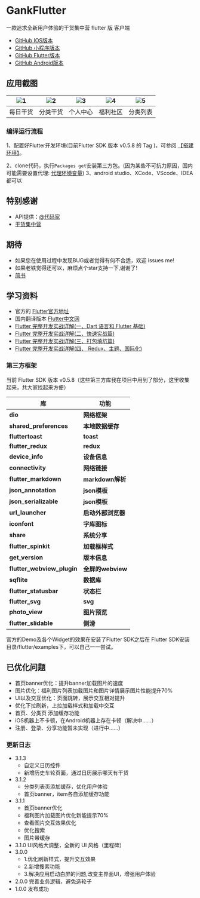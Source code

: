 # GankFlutter
一款追求全新用户体验的干货集中营 flutter 版 客户端
- [GitHub IOS版本](https://github.com/ZQ330093887/GankIOSProgect)
- [GitHub 小程序版本](https://github.com/ZQ330093887/GankWX)
- [GitHub Flutter版本](https://github.com/ZQ330093887/GankFlutter)
- [GitHub Android版本](https://github.com/ZQ330093887/ConurbationsAndroid)

## 应用截图

| ![1](https://upload-images.jianshu.io/upload_images/3278692-49ee97b13c954c7f.png?imageMogr2/auto-orient/strip%7CimageView2/2/w/1240) | ![2](https://upload-images.jianshu.io/upload_images/3278692-86a01b954f47b677.png?imageMogr2/auto-orient/strip%7CimageView2/2/w/1240) | ![3](https://upload-images.jianshu.io/upload_images/3278692-c40528ed4748938a.png?imageMogr2/auto-orient/strip%7CimageView2/2/w/1240) | ![4](https://upload-images.jianshu.io/upload_images/3278692-5674f9df10aa7b86.png?imageMogr2/auto-orient/strip%7CimageView2/2/w/1240) | ![5](https://upload-images.jianshu.io/upload_images/3278692-f6c30e6faa2b5512.png?imageMogr2/auto-orient/strip%7CimageView2/2/w/1240) |
| :--: | :--: | :--: | :--: | :--: |
| 每日干货 | 分类干货 | 个人中心 | 福利社区 | 分类列表|
### 编译运行流程

1、配置好Flutter开发环境(目前Flutter SDK 版本 v0.5.8 的 Tag )，可参阅 [【搭建环境】](https://flutterchina.club)。

2、clone代码，执行`Packages get`安装第三方包。(因为某些不可抗力原因，国内可能需要设置代理: 
[代理环境变量](https://flutterchina.club/setup-windows/))
3、android studio、XCode、VScode、IDEA都可以
## 特别感谢

- API提供：[@代码家](https://github.com/daimajia)
- [干货集中营](http://gank.io/)

## 期待

- 如果您在使用过程中发现BUG或者觉得有何不合适，欢迎 issues me!
- 如果老铁觉得还可以，麻烦点个star支持一下,谢谢了!
- [简书](https://www.jianshu.com/u/9681f3bbb8c2)

## 学习资料
- 官方的 [Flutter官方地址](https://flutter.io/get-started/install/)
- 国内翻译版本 [Flutter中文网](https://flutterchina.club/)
- [Flutter 完整开发实战详解(一、Dart 语言和 Flutter 基础)](https://juejin.im/entry/5b631e3e51882519861c2ef1 )
-  [Flutter 完整开发实战详解(二、快速实战篇)](https://juejin.im/entry/5b685bd4e51d451994602cae )
-  [Flutter 完整开发实战详解(三、打包填坑篇)](https://juejin.im/entry/5b6fd5ee6fb9a009d36a4104 )
-  [Flutter 完整开发实战详解(四、 Redux、主题、国际化)](https://juejin.im/post/5b79767ff265da435450a873 )

### 第三方框架

当前 Flutter SDK 版本 v0.5.8（这些第三方库我在项目中用到了部分，这里收集起来，共大家找起来方便）

库 | 功能
-------- | ---
**dio**|**网络框架**
**shared_preferences**|**本地数据缓存**
**fluttertoast**|**toast**
**flutter_redux**|**redux**
**device_info**|**设备信息**
**connectivity**|**网络链接**
**flutter_markdown**|**markdown解析**
**json_annotation**|**json模板**
**json_serializable**|**json模板**
**url_launcher**|**启动外部浏览器**
**iconfont**|**字库图标**
**share**|**系统分享**
**flutter_spinkit**|**加载框样式**
**get_version**|**版本信息**
**flutter_webview_plugin**|**全屏的webview**
**sqflite**|**数据库**
**flutter_statusbar**|**状态栏**
**flutter_svg**|**svg**
**photo_view**|**图片预览**
**flutter_slidable**|**侧滑**

官方的Demo及各个Widget的效果在安装了Flutter SDK之后在  Flutter SDK安装目录/flutter/examples下，可以自己一一尝试。

## 已优化问题

- 首页banner优化：提升banner加载图片的速度
- 图片优化：福利图片列表加载图片和图片详情展示图片性能提升70%
- UI以及交互优化：页面跳转，展示交互相对提升
- 优化下拉刷新，上拉加载样式和加载中交互
- 首页、分类页 添加缓存功能
- iOS机器上不卡顿，在Android机器上存在卡顿（解决中……）
- 注册、登录、分享功能暂未实现（进行中……）

### 更新日志
- 3.1.3
    - 自定义日历控件
    - 新增历史车轮页面，通过日历展示哪天有干货
- 3.1.2
    - 分类列表页添加缓存，优化用户体验
    - 首页banner，item各自添加缓存功能
- 3.1.1 
    - 首页banner优化
    - 福利图片加载图片优化新能提示70%
    - 查看图片交互效果优化
    - 优化搜索
    - 图片带缓存
- 3.1.0 UI风格大调整，全新的 UI 风格（里程碑）
- 3.0.0
    - 1.优化刷新样式，提升交互效果
    - 2.新增搜索功能
    - 3.解决应用启动白屏的问题,改变主界面UI，增强用户体验
- 2.0.0 完善业务逻辑，避免造轮子
- 1.0.0 发布成功

